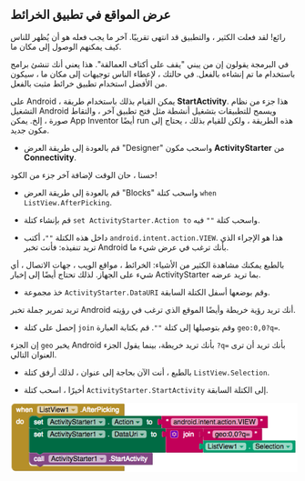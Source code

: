 ## عرض المواقع في تطبيق الخرائط

رائع! لقد فعلت الكثير ، والتطبيق قد انتهى تقريبًا. آخر ما يجب فعله هو أن يُظهر للناس كيف يمكنهم الوصول إلى مكان ما.

في البرمجة يقولون إن من يبني "يقف على أكتاف العمالقة". هذا يعني أنك تنشئ برامج باستخدام ما تم إنشاءه بالفعل. في حالتك ، لإعطاء الناس توجيهات إلى مكان ما ، سيكون من الأفضل استخدام تطبيق خرائط مثبت بالفعل.

على Android ، يمكن القيام بذلك باستخدام طريقة **StartActivity**. هذا جزء من نظام التشغيل Android ويسمح للتطبيقات بتشغيل أنشطة مثل فتح تطبيق آخر ، والتقاط صورة ، إلخ. يمكن App Inventor أيضًا run هذه الطريقة ، ولكن للقيام بذلك ، يحتاج إلى مكون جديد.

+ قم بالعودة إلى طريقة العرض "Designer" واسحب مكون **ActivityStarter** من **Connectivity**.

حسنا ، حان الوقت لإضافة آخر جزء من الكود!

+ قم بالعودة إلى طريقة العرض "Blocks" واسحب كتلة `when ListView.AfterPicking`.

+ قم بإنشاء كتلة `set ActivityStarter.Action to` واسحب كتلة `""` فيه.

+ داخل هذه الكتلة `""`، أكتب `android.intent.action.VIEW`. هذا هو الإجراء الذي تريد تنفيذه: فأنت تخبر Android بأنك ترغب في عرض شيء ما.

بالطبع يمكنك مشاهدة الكثير من الأشياء: الخرائط ، مواقع الويب ، جهات الاتصال ، أي شيء على الجهاز. لذلك تحتاج أيضًا إلى إخبار ActivityStarter بما تريد عرضه.

+ خذ مجموعة `ActivityStarter.DataURI` وقم بوضعها أسفل الكتلة السابقة.

تريد تمرير جملة تخبر Android أنك تريد رؤية خريطة وأيضًا الموقع الذي ترغب في رؤيته.

+ إحصل على كتلة `join` وقم بتوصيلها إلى كتلة `""`. قم بكتابة العبارة `geo:0,0?q=`.

إن الجزء `geo` يخبر Android بأنك تريد خريطة، بينما يقول الجزء `?q=` بأنك تريد أن ترى العنوان التالي.

+ بالطبع ، أنت الآن بحاجة إلى عنوان ، لذلك أرفق كتلة `ListView.Selection`.

+ أخيرًا ، اسحب كتلة `ActivityStarter.StartActivity` إلى الكتلة السابقة.

![](images/showLocationInMapsApp.png)
